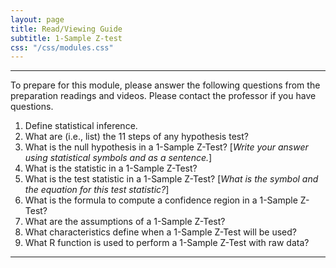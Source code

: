 ```yaml
---
layout: page
title: Read/Viewing Guide
subtitle: 1-Sample Z-test
css: "/css/modules.css"
---
```


----

<div class="alert alert-warning">
To prepare for this module, please answer the following questions from the preparation readings and videos. Please contact the professor if you have questions.
</div>

1. Define statistical inference.
1. What are (i.e., list) the 11 steps of any hypothesis test?
1. What is the null hypothesis in a 1-Sample Z-Test? [*Write your answer using statistical symbols and as a sentence.*]
1. What is the statistic in a 1-Sample Z-Test?
1. What is the test statistic in a 1-Sample Z-Test? [*What is the symbol and the equation for this test statistic?*]
1. What is the formula to compute a confidence region in a 1-Sample Z-Test?
1. What are the assumptions of a 1-Sample Z-Test?
1. What characteristics define when a 1-Sample Z-Test will be used?
1. What R function is used to perform a 1-Sample Z-Test with raw data?


----
